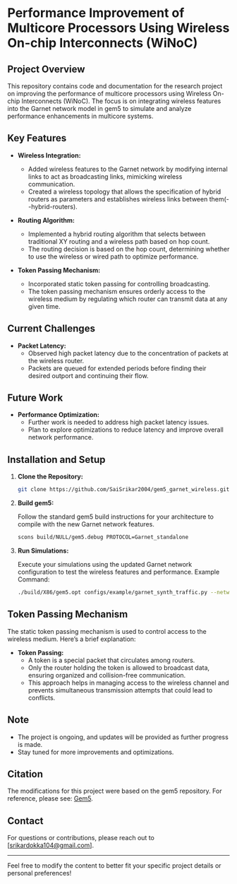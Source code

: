 # Performance Improvement of Multicore Processors Using Wireless On-chip Interconnects (WiNoC)

## Project Overview

This repository contains code and documentation for the research project on improving the performance of multicore processors using Wireless On-chip Interconnects (WiNoC). The focus is on integrating wireless features into the Garnet network model in gem5 to simulate and analyze performance enhancements in multicore systems.

## Key Features

- **Wireless Integration:**
  - Added wireless features to the Garnet network by modifying internal links to act as broadcasting links, mimicking wireless communication.
  - Created a wireless topology that allows the specification of hybrid routers as parameters and establishes wireless links between them(--hybrid-routers).

- **Routing Algorithm:**
  - Implemented a hybrid routing algorithm that selects between traditional XY routing and a wireless path based on hop count.
  - The routing decision is based on the hop count, determining whether to use the wireless or wired path to optimize performance.

- **Token Passing Mechanism:**
  - Incorporated static token passing for controlling broadcasting.
  - The token passing mechanism ensures orderly access to the wireless medium by regulating which router can transmit data at any given time.

## Current Challenges

- **Packet Latency:**
  - Observed high packet latency due to the concentration of packets at the wireless router.
  - Packets are queued for extended periods before finding their desired outport and continuing their flow.

## Future Work

- **Performance Optimization:**
  - Further work is needed to address high packet latency issues.
  - Plan to explore optimizations to reduce latency and improve overall network performance.

## Installation and Setup

1. **Clone the Repository:**

   ```bash
   git clone https://github.com/SaiSrikar2004/gem5_garnet_wireless.git
   ```

2. **Build gem5:**

   Follow the standard gem5 build instructions for your architecture to compile with the new Garnet network features.

   ```bash
   scons build/NULL/gem5.debug PROTOCOL=Garnet_standalone
   ```

3. **Run Simulations:**

   Execute your simulations using the updated Garnet network configuration to test the wireless features and performance.
   Example Command:
   ```bash
   ./build/X86/gem5.opt configs/example/garnet_synth_traffic.py --network=garnet --num-cpus=64 --num-dirs=64 --mesh-rows=8 --sim-cycles=5000000 --injectionrate=0.1 --synthetic=uniform_random --topology=Wireless_Mesh_XY --routing-algorithm=2 --num-packets-max=2 --hybrid-routers=18,21,45,50
   ```

## Token Passing Mechanism

The static token passing mechanism is used to control access to the wireless medium. Here’s a brief explanation:

- **Token Passing:** 
  - A token is a special packet that circulates among routers.
  - Only the router holding the token is allowed to broadcast data, ensuring organized and collision-free communication.
  - This approach helps in managing access to the wireless channel and prevents simultaneous transmission attempts that could lead to conflicts.

## Note

- The project is ongoing, and updates will be provided as further progress is made.
- Stay tuned for more improvements and optimizations.
## Citation
The modifications for this project were based on the gem5 repository. For reference, please see: [Gem5](https://github.com/gem5/gem5.git).

## Contact

For questions or contributions, please reach out to [srikardokka104@gmail.com].

---

Feel free to modify the content to better fit your specific project details or personal preferences!
